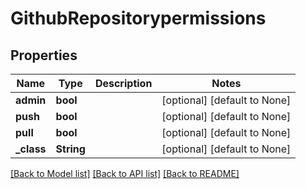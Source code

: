 # GithubRepositorypermissions

## Properties
Name | Type | Description | Notes
------------ | ------------- | ------------- | -------------
**admin** | **bool** |  | [optional] [default to None]
**push** | **bool** |  | [optional] [default to None]
**pull** | **bool** |  | [optional] [default to None]
**_class** | **String** |  | [optional] [default to None]

[[Back to Model list]](../README.md#documentation-for-models) [[Back to API list]](../README.md#documentation-for-api-endpoints) [[Back to README]](../README.md)


